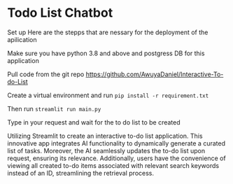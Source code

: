 # Todo List Chatbot
Set up
Here are the stepps that are nessary for the deployment of the apilication

Make sure you have python 3.8 and above and postgress DB for this application

Pull code from the git repo https://github.com/AwuyaDaniel/Interactive-To-do-List

Create a virtual environment and run `pip install -r requirement.txt`

Then run `streamlit run main.py`

Type in your request and wait for the to do list to be created 


Utilizing Streamlit to create an interactive to-do list application. This innovative app integrates AI functionality to dynamically generate a curated list of tasks. Moreover, the AI seamlessly updates the to-do list upon request, ensuring its relevance. Additionally, users have the convenience of viewing all created to-do items associated with relevant search keywords instead of an ID, streamlining the retrieval process.

